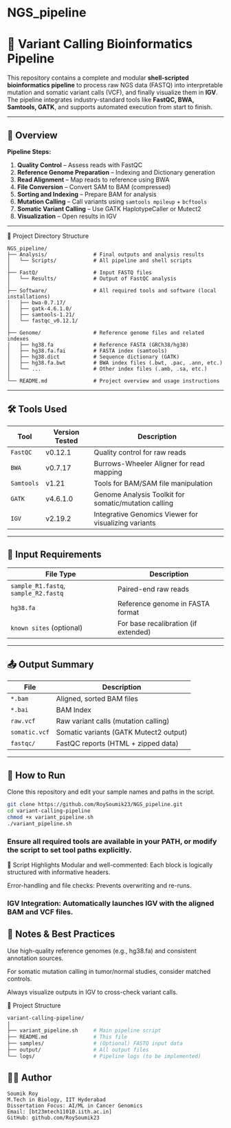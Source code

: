 # NGS_pipeline

# 🔬 Variant Calling Bioinformatics Pipeline

This repository contains a complete and modular **shell-scripted bioinformatics pipeline** to process raw NGS data (FASTQ) into interpretable mutation and somatic variant calls (VCF), and finally visualize them in **IGV**. The pipeline integrates industry-standard tools like **FastQC, BWA, Samtools, GATK**, and supports automated execution from start to finish.

---

## 📁 Overview

**Pipeline Steps:**
1. **Quality Control** – Assess reads with FastQC
2. **Reference Genome Preparation** – Indexing and Dictionary generation
3. **Read Alignment** – Map reads to reference using BWA
4. **File Conversion** – Convert SAM to BAM (compressed)
5. **Sorting and Indexing** – Prepare BAM for analysis
6. **Mutation Calling** – Call variants using `samtools mpileup` + `bcftools`
7. **Somatic Variant Calling** – Use GATK HaplotypeCaller or Mutect2
8. **Visualization** – Open results in IGV

---
📁 Project Directory Structure
```
NGS_pipeline/
├── Analysis/               # Final outputs and analysis results
│   └── Scripts/            # All pipeline and shell scripts
│
├── FastQ/                  # Input FASTQ files
│   └── Results/            # Output of FastQC analysis
│
├── Software/               # All required tools and software (local installations)
│   ├── bwa-0.7.17/
│   ├── gatk-4.6.1.0/
│   ├── samtools-1.21/
│   └── fastqc_v0.12.1/
│
├── Genome/                 # Reference genome files and related indexes
│   ├── hg38.fa             # Reference FASTA (GRCh38/hg38)
│   ├── hg38.fa.fai         # FASTA index (samtools)
│   ├── hg38.dict           # Sequence dictionary (GATK)
│   ├── hg38.fa.bwt         # BWA index files (.bwt, .pac, .ann, etc.)
│   └── ...                 # Other index files (.amb, .sa, etc.)
│
└── README.md               # Project overview and usage instructions
```
---

## 🛠️ Tools Used

| Tool      | Version Tested | Description |
|-----------|----------------|-------------|
| `FastQC`  | v0.12.1         | Quality control for raw reads |
| `BWA`     | v0.7.17         | Burrows-Wheeler Aligner for read mapping |
| `Samtools`| v1.21           | Tools for BAM/SAM file manipulation |
| `GATK`    | v4.6.1.0        | Genome Analysis Toolkit for somatic/mutation calling |
| `IGV`     | v2.19.2         | Integrative Genomics Viewer for visualizing variants |

---

## 📂 Input Requirements

| File Type     | Description                                  |
|---------------|----------------------------------------------|
| `sample_R1.fastq`, `sample_R2.fastq` | Paired-end raw reads |
| `hg38.fa`     | Reference genome in FASTA format              |
| `known sites` (optional) | For base recalibration (if extended) |

---

## 📤 Output Summary

| File            | Description                             |
|-----------------|-----------------------------------------|
| `*.bam`         | Aligned, sorted BAM files                |
| `*.bai`         | BAM Index                               |
| `raw.vcf`       | Raw variant calls (mutation calling)     |
| `somatic.vcf`   | Somatic variants (GATK Mutect2 output)   |
| `fastqc/`       | FastQC reports (HTML + zipped data)      |

---

## 🚀 How to Run


Clone this repository and edit your sample names and paths in the script.
```bash
git clone https://github.com/RoySoumik23/NGS_pipeline.git
cd variant-calling-pipeline
chmod +x variant_pipeline.sh
./variant_pipeline.sh
```

### Ensure all required tools are available in your PATH, or modify the script to set tool paths explicitly.

🧪 Script Highlights
Modular and well-commented: Each block is logically structured with informative headers.

Error-handling and file checks: Prevents overwriting and re-runs.

### IGV Integration: Automatically launches IGV with the aligned BAM and VCF files.

## 🧠 Notes & Best Practices
Use high-quality reference genomes (e.g., hg38.fa) and consistent annotation sources.

For somatic mutation calling in tumor/normal studies, consider matched controls.

Always visualize outputs in IGV to cross-check variant calls.

📌 Project Structure
```bash
variant-calling-pipeline/
│
├── variant_pipeline.sh     # Main pipeline script
├── README.md               # This file
├── samples/                # (Optional) FASTQ input data
├── output/                 # All output files
└── logs/                   # Pipeline logs (to be implemented)
```
## 👨‍💻 Author
```
Soumik Roy
M.Tech in Biology, IIT Hyderabad
Dissertation Focus: AI/ML in Cancer Genomics
Email: [bt23mtech11010.iith.ac.in]
GitHub: github.com/RoySoumik23
```
